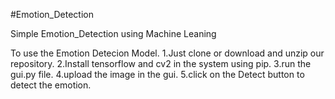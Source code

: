 #Emotion_Detection

Simple Emotion_Detection using Machine Leaning

To use the Emotion Detecion Model.
1.Just clone or download and unzip our repository.
2.Install tensorflow and cv2 in the system using pip.
3.run the gui.py file.
4.upload the image in the gui.
5.click on the Detect button to detect the emotion.
